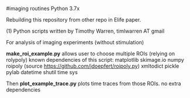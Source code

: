 #imaging routines
Python 3.7x

Rebuilding this repository from other repo in Elife paper.

(1) Python scripts written by
Timothy Warren, timlwarren AT gmail


For analysis of imaging experiments (without stimulation) 

**make_roi_example.py** allows user to choose multiple ROIs (relying on rolypoly)
known dependencies of this script:
matplotlib
skimage.io
numpy 
roipoly (source https://github.com/jdoepfert/roipoly.py)
xmltodict
pickle
pylab
datetime
shutil
time
sys

Then **plot_example_trace.py** plots time traces from those ROIs.
no extra dependencies






